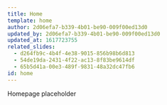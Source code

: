 ```yaml
---
title: Home
template: home
author: 2d06efa7-b339-4b01-be90-009f00ed13d0
updated_by: 2d06efa7-b339-4b01-be90-009f00ed13d0
updated_at: 1617723755
related_slides:
  - d264fb9c-4b4f-4e38-9015-856b98b6d813
  - 54de19da-2431-4f22-ac13-8f83be9614df
  - 65b5d41a-00e3-489f-9831-48a32dc47fb6
id: home
---
```

Homepage placeholder